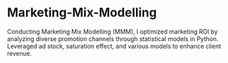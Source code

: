 # Marketing-Mix-Modelling
Conducting Marketing Mix Modelling (MMM), I optimized marketing ROI by analyzing diverse promotion channels through statistical models in Python. Leveraged ad stock, saturation effect, and various models to enhance client revenue.
